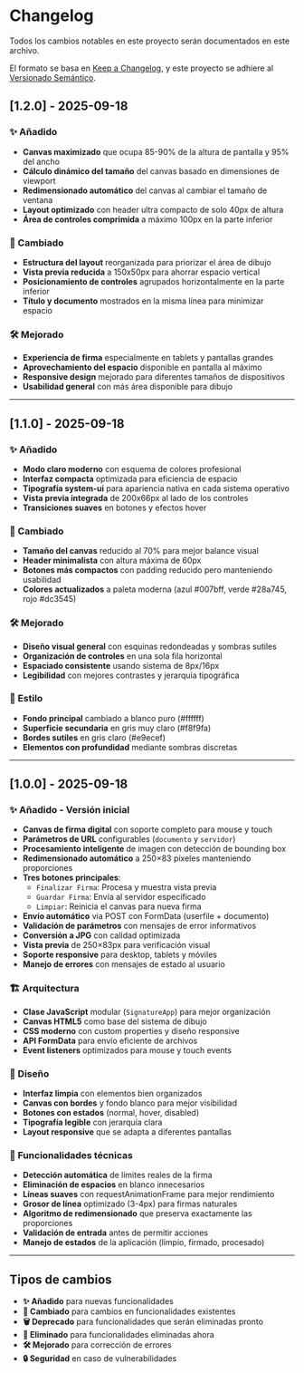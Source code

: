 # Changelog

Todos los cambios notables en este proyecto serán documentados en este archivo.

El formato se basa en [Keep a Changelog](https://keepachangelog.com/es-ES/1.0.0/),
y este proyecto se adhiere al [Versionado Semántico](https://semver.org/lang/es/).

## [1.2.0] - 2025-09-18

### ✨ Añadido
- **Canvas maximizado** que ocupa 85-90% de la altura de pantalla y 95% del ancho
- **Cálculo dinámico del tamaño** del canvas basado en dimensiones de viewport
- **Redimensionado automático** del canvas al cambiar el tamaño de ventana
- **Layout optimizado** con header ultra compacto de solo 40px de altura
- **Área de controles comprimida** a máximo 100px en la parte inferior

### 🔄 Cambiado  
- **Estructura del layout** reorganizada para priorizar el área de dibujo
- **Vista previa reducida** a 150x50px para ahorrar espacio vertical
- **Posicionamiento de controles** agrupados horizontalmente en la parte inferior
- **Título y documento** mostrados en la misma línea para minimizar espacio

### 🛠️ Mejorado
- **Experiencia de firma** especialmente en tablets y pantallas grandes
- **Aprovechamiento del espacio** disponible en pantalla al máximo
- **Responsive design** mejorado para diferentes tamaños de dispositivos
- **Usabilidad general** con más área disponible para dibujo

---

## [1.1.0] - 2025-09-18

### ✨ Añadido
- **Modo claro moderno** con esquema de colores profesional
- **Interfaz compacta** optimizada para eficiencia de espacio
- **Tipografía system-ui** para apariencia nativa en cada sistema operativo
- **Vista previa integrada** de 200x66px al lado de los controles
- **Transiciones suaves** en botones y efectos hover

### 🔄 Cambiado
- **Tamaño del canvas** reducido al 70% para mejor balance visual
- **Header minimalista** con altura máxima de 60px
- **Botones más compactos** con padding reducido pero manteniendo usabilidad
- **Colores actualizados** a paleta moderna (azul #007bff, verde #28a745, rojo #dc3545)

### 🛠️ Mejorado
- **Diseño visual general** con esquinas redondeadas y sombras sutiles
- **Organización de controles** en una sola fila horizontal
- **Espaciado consistente** usando sistema de 8px/16px
- **Legibilidad** con mejores contrastes y jerarquía tipográfica

### 🎨 Estilo
- **Fondo principal** cambiado a blanco puro (#ffffff)
- **Superficie secundaria** en gris muy claro (#f8f9fa)  
- **Bordes sutiles** en gris claro (#e9ecef)
- **Elementos con profundidad** mediante sombras discretas

---

## [1.0.0] - 2025-09-18

### ✨ Añadido - Versión inicial
- **Canvas de firma digital** con soporte completo para mouse y touch
- **Parámetros de URL** configurables (`documento` y `servidor`)
- **Procesamiento inteligente** de imagen con detección de bounding box
- **Redimensionado automático** a 250×83 píxeles manteniendo proporciones
- **Tres botones principales**:
  - `Finalizar Firma`: Procesa y muestra vista previa
  - `Guardar Firma`: Envía al servidor especificado  
  - `Limpiar`: Reinicia el canvas para nueva firma
- **Envío automático** via POST con FormData (userfile + documento)
- **Validación de parámetros** con mensajes de error informativos
- **Conversión a JPG** con calidad optimizada
- **Vista previa** de 250×83px para verificación visual
- **Soporte responsive** para desktop, tablets y móviles
- **Manejo de errores** con mensajes de estado al usuario

### 🏗️ Arquitectura
- **Clase JavaScript** modular (`SignatureApp`) para mejor organización
- **Canvas HTML5** como base del sistema de dibujo  
- **CSS moderno** con custom properties y diseño responsive
- **API FormData** para envío eficiente de archivos
- **Event listeners** optimizados para mouse y touch events

### 🎨 Diseño
- **Interfaz limpia** con elementos bien organizados
- **Canvas con bordes** y fondo blanco para mejor visibilidad
- **Botones con estados** (normal, hover, disabled)
- **Tipografía legible** con jerarquía clara
- **Layout responsive** que se adapta a diferentes pantallas

### 🔧 Funcionalidades técnicas
- **Detección automática** de límites reales de la firma
- **Eliminación de espacios** en blanco innecesarios  
- **Líneas suaves** con requestAnimationFrame para mejor rendimiento
- **Grosor de línea** optimizado (3-4px) para firmas naturales
- **Algoritmo de redimensionado** que preserva exactamente las proporciones
- **Validación de entrada** antes de permitir acciones
- **Manejo de estados** de la aplicación (limpio, firmado, procesado)

---

## Tipos de cambios

- **✨ Añadido** para nuevas funcionalidades
- **🔄 Cambiado** para cambios en funcionalidades existentes  
- **🗑️ Deprecado** para funcionalidades que serán eliminadas pronto
- **🚫 Eliminado** para funcionalidades eliminadas ahora
- **🛠️ Mejorado** para corrección de errores
- **🔒 Seguridad** en caso de vulnerabilidades
